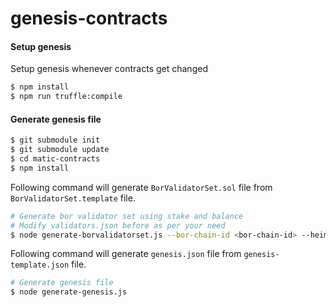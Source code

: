 # genesis-contracts

#### Setup genesis

Setup genesis whenever contracts get changed

```bash
$ npm install
$ npm run truffle:compile
```

#### Generate genesis file

```bash
$ git submodule init
$ git submodule update
$ cd matic-contracts
$ npm install
```

Following command will generate `BorValidatorSet.sol` file from `BorValidatorSet.template` file.

```bash
# Generate bor validator set using stake and balance
# Modify validators.json before as per your need
$ node generate-borvalidatorset.js --bor-chain-id <bor-chain-id> --heimdall-chain-id <heimdall-chain-id>
```

Following command will generate `genesis.json` file from `genesis-template.json` file.

```bash
# Generate genesis file
$ node generate-genesis.js
```
